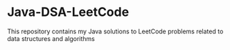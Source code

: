 # Java-DSA-LeetCode
This repository contains my Java solutions to LeetCode problems related to data structures and algorithms
